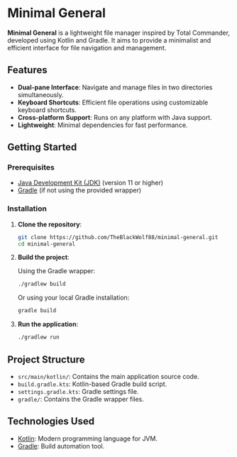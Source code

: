 # Minimal General

**Minimal General** is a lightweight file manager inspired by Total Commander, developed using Kotlin and Gradle. It aims to provide a minimalist and efficient interface for file navigation and management.

## Features

- **Dual-pane Interface**: Navigate and manage files in two directories simultaneously.
- **Keyboard Shortcuts**: Efficient file operations using customizable keyboard shortcuts.
- **Cross-platform Support**: Runs on any platform with Java support.
- **Lightweight**: Minimal dependencies for fast performance.

## Getting Started

### Prerequisites

- [Java Development Kit (JDK)](https://adoptium.net/) (version 11 or higher)
- [Gradle](https://gradle.org/) (if not using the provided wrapper)

### Installation

1. **Clone the repository**:

   ```bash
   git clone https://github.com/TheBlackWolf88/minimal-general.git
   cd minimal-general
   ```

2. **Build the project**:

   Using the Gradle wrapper:

   ```bash
   ./gradlew build
   ```

   Or using your local Gradle installation:

   ```bash
   gradle build
   ```

3. **Run the application**:

   ```bash
   ./gradlew run
   ```

## Project Structure

- `src/main/kotlin/`: Contains the main application source code.
- `build.gradle.kts`: Kotlin-based Gradle build script.
- `settings.gradle.kts`: Gradle settings file.
- `gradle/`: Contains the Gradle wrapper files.

## Technologies Used

- [Kotlin](https://kotlinlang.org/): Modern programming language for JVM.
- [Gradle](https://gradle.org/): Build automation tool.

